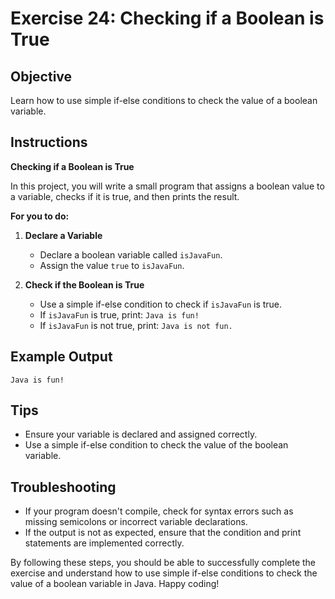 # Exercise 24: Checking if a Boolean is True

## Objective
Learn how to use simple if-else conditions to check the value of a boolean variable.

## Instructions

**Checking if a Boolean is True**

In this project, you will write a small program that assigns a boolean value to a variable, checks if it is true, and then prints the result.

**For you to do:**

1. **Declare a Variable**
   - Declare a boolean variable called `isJavaFun`.
   - Assign the value `true` to `isJavaFun`.

2. **Check if the Boolean is True**
   - Use a simple if-else condition to check if `isJavaFun` is true.
   - If `isJavaFun` is true, print: `Java is fun!`
   - If `isJavaFun` is not true, print: `Java is not fun.`

## Example Output
```
Java is fun!
```

## Tips
- Ensure your variable is declared and assigned correctly.
- Use a simple if-else condition to check the value of the boolean variable.

## Troubleshooting
- If your program doesn't compile, check for syntax errors such as missing semicolons or incorrect variable declarations.
- If the output is not as expected, ensure that the condition and print statements are implemented correctly.

By following these steps, you should be able to successfully complete the exercise and understand how to use simple if-else conditions to check the value of a boolean variable in Java. Happy coding!
